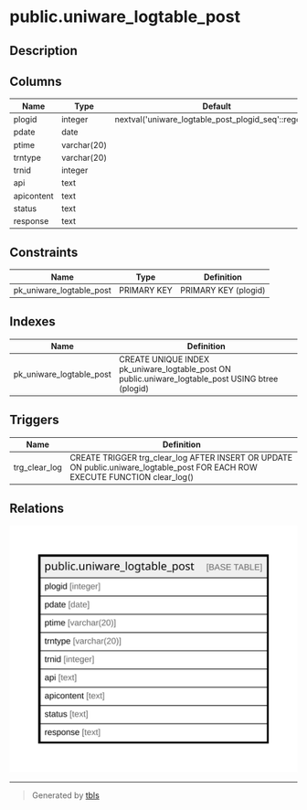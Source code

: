 # public.uniware_logtable_post

## Description

## Columns

| Name | Type | Default | Nullable | Children | Parents | Comment |
| ---- | ---- | ------- | -------- | -------- | ------- | ------- |
| plogid | integer | nextval('uniware_logtable_post_plogid_seq'::regclass) | false |  |  |  |
| pdate | date |  | true |  |  |  |
| ptime | varchar(20) |  | true |  |  |  |
| trntype | varchar(20) |  | true |  |  |  |
| trnid | integer |  | true |  |  |  |
| api | text |  | true |  |  |  |
| apicontent | text |  | true |  |  |  |
| status | text |  | true |  |  |  |
| response | text |  | true |  |  |  |

## Constraints

| Name | Type | Definition |
| ---- | ---- | ---------- |
| pk_uniware_logtable_post | PRIMARY KEY | PRIMARY KEY (plogid) |

## Indexes

| Name | Definition |
| ---- | ---------- |
| pk_uniware_logtable_post | CREATE UNIQUE INDEX pk_uniware_logtable_post ON public.uniware_logtable_post USING btree (plogid) |

## Triggers

| Name | Definition |
| ---- | ---------- |
| trg_clear_log | CREATE TRIGGER trg_clear_log AFTER INSERT OR UPDATE ON public.uniware_logtable_post FOR EACH ROW EXECUTE FUNCTION clear_log() |

## Relations

![er](public.uniware_logtable_post.svg)

---

> Generated by [tbls](https://github.com/k1LoW/tbls)

